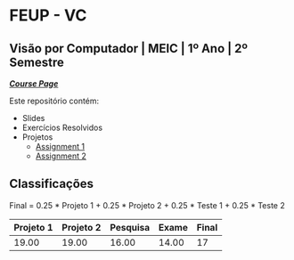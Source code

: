 # FEUP - VC

## Visão por Computador | MEIC | 1º Ano | 2º Semestre


[***Course Page***](https://sigarra.up.pt/feup/pt/ucurr_geral.ficha_uc_view?pv_ocorrencia_id=501956)


Este repositório contém:
- Slides
- Exercícios Resolvidos
- Projetos
   - [Assignment 1](https://github.com/filipepcampos/feup-vc-project)
   - [Assignment 2](https://github.com/filipepcampos/vc-proj-2)

## Classificações

Final = 0.25 * Projeto 1 + 0.25 * Projeto 2 + 0.25 * Teste 1 + 0.25 * Teste 2

| Projeto 1 | Projeto 2 | Pesquisa | Exame | Final
|---|---|---|---|---
| 19.00 | 19.00 | 16.00 | 14.00 | 17
